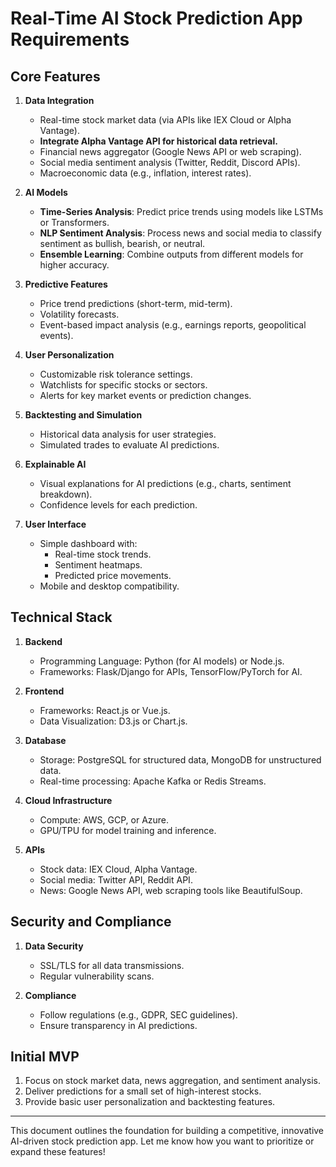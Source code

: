 # Real-Time AI Stock Prediction App Requirements

## **Core Features**
1. **Data Integration**
   - Real-time stock market data (via APIs like IEX Cloud or Alpha Vantage).
   - **Integrate Alpha Vantage API for historical data retrieval.**
   - Financial news aggregator (Google News API or web scraping).
   - Social media sentiment analysis (Twitter, Reddit, Discord APIs).
   - Macroeconomic data (e.g., inflation, interest rates).

2. **AI Models**
   - **Time-Series Analysis**: Predict price trends using models like LSTMs or Transformers.
   - **NLP Sentiment Analysis**: Process news and social media to classify sentiment as bullish, bearish, or neutral.
   - **Ensemble Learning**: Combine outputs from different models for higher accuracy.

3. **Predictive Features**
   - Price trend predictions (short-term, mid-term).
   - Volatility forecasts.
   - Event-based impact analysis (e.g., earnings reports, geopolitical events).

4. **User Personalization**
   - Customizable risk tolerance settings.
   - Watchlists for specific stocks or sectors.
   - Alerts for key market events or prediction changes.

5. **Backtesting and Simulation**
   - Historical data analysis for user strategies.
   - Simulated trades to evaluate AI predictions.

6. **Explainable AI**
   - Visual explanations for AI predictions (e.g., charts, sentiment breakdown).
   - Confidence levels for each prediction.

7. **User Interface**
   - Simple dashboard with:
     - Real-time stock trends.
     - Sentiment heatmaps.
     - Predicted price movements.
   - Mobile and desktop compatibility.

## **Technical Stack**
1. **Backend**
   - Programming Language: Python (for AI models) or Node.js.
   - Frameworks: Flask/Django for APIs, TensorFlow/PyTorch for AI.

2. **Frontend**
   - Frameworks: React.js or Vue.js.
   - Data Visualization: D3.js or Chart.js.

3. **Database**
   - Storage: PostgreSQL for structured data, MongoDB for unstructured data.
   - Real-time processing: Apache Kafka or Redis Streams.

4. **Cloud Infrastructure**
   - Compute: AWS, GCP, or Azure.
   - GPU/TPU for model training and inference.

5. **APIs**
   - Stock data: IEX Cloud, Alpha Vantage.
   - Social media: Twitter API, Reddit API.
   - News: Google News API, web scraping tools like BeautifulSoup.

## **Security and Compliance**
1. **Data Security**
   - SSL/TLS for all data transmissions.
   - Regular vulnerability scans.

2. **Compliance**
   - Follow regulations (e.g., GDPR, SEC guidelines).
   - Ensure transparency in AI predictions.

## **Initial MVP**
1. Focus on stock market data, news aggregation, and sentiment analysis.
2. Deliver predictions for a small set of high-interest stocks.
3. Provide basic user personalization and backtesting features.

---
This document outlines the foundation for building a competitive, innovative AI-driven stock prediction app. Let me know how you want to prioritize or expand these features!
